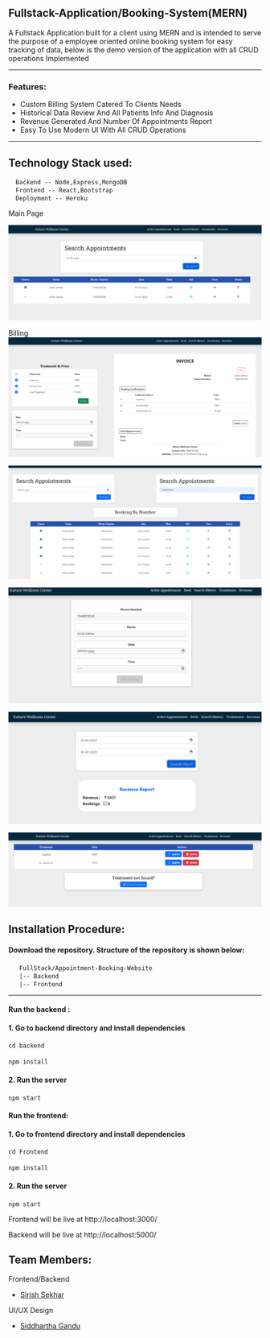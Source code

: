 ## **Fullstack-Application/Booking-System(MERN)**

A Fullstack Application built for a client using MERN and is intended to serve the purpose of a employee oriented online booking system for easy tracking of data,
below is the demo version of the application with all CRUD operations Implemented

---

### Features:

- Custom Billing System Catered To Clients Needs
- Historical Data Review And All Patients Info And Diagnosis
- Revenue Generated And Number Of Appointments Report
- Easy To Use Modern UI With All CRUD Operations
---
## Technology Stack used:
  
```
  Backend -- Node,Express,MongoDB
  Frontend -- React,Bootstrap
  Deployment -- Heroku
```
 Main Page
 
![Main Page](./images/p1.png)
 
 Billing
![Billing](./images/p5.png)

![Main Page](./images/p2.png)

![Main Page](./images/p6.png)

![Main Page](./images/p3.png)

![Main Page](./images/p4.png)
   
## Installation Procedure:

#### Download the repository. Structure of the repository is shown below:

```
   FullStack/Appointment-Booking-Website
   |-- Backend 
   |-- Frontend
```

---

#### **Run the backend :**

#### 1. Go to backend directory and install dependencies

```
cd backend

npm install
```

#### 2. Run the server

```
npm start
```

#### **Run the frontend:**

#### 1. Go to frontend directory and install dependencies

```
cd Frontend

npm install
```

#### 2. Run the server

```
npm start
```

Frontend will be live at http://localhost:3000/

Backend will be live at http://localhost:5000/


## Team Members:

Frontend/Backend
* <a href = "https://github.com/sirish123" >Sirish Sekhar </a>

UI/UX Design
* <a href = "https://github.com/S1ddh4rthaG" >Siddhartha Gandu</a>
